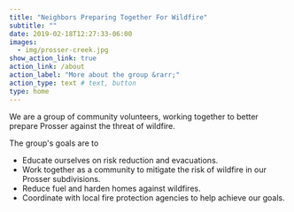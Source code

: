 ```yaml
---
title: "Neighbors Preparing Together For Wildfire"
subtitle: ""
date: 2019-02-18T12:27:33-06:00
images:
  - img/prosser-creek.jpg
show_action_link: true
action_link: /about
action_label: "More about the group &rarr;"
action_type: text # text, button
type: home
---
```


We are a group of community volunteers, working together to
better prepare Prosser against the threat of wildfire.

The group's goals are to

- Educate ourselves on risk reduction and evacuations.
- Work together as a community to mitigate the risk of wildfire in our Prosser subdivisions.
- Reduce fuel and harden homes against wildfires.
- Coordinate with local fire protection agencies to help achieve our goals.

